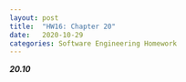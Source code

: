 ```yaml
---
layout: post
title:  "HW16: Chapter 20"
date:   2020-10-29
categories: Software Engineering Homework
---
```


***20.10***
